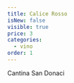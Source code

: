 ```yaml
---
title: Calice Rosso
isNew: false
visible: true
price: 3
categories:
  - vino
order: 1
---
```

Cantina San Donaci